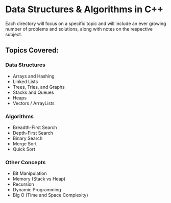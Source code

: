 # Data Structures & Algorithms in C++

Each directory will focus on a specific topic and will include an ever growing number of problems and solutions,
along with notes on the respective subject.<br>


## Topics Covered:
### Data Structures
* Arrays and Hashing
* Linked Lists
* Trees, Tries, and Graphs
* Stacks and Queues
* Heaps
* Vectors / ArrayLists

### Algorithms
* Breadth-First Search
* Depth-First Search
* Binary Search
* Merge Sort
* Quick Sort

### Other Concepts
* Bit Manipulation
* Memory (Stack vs Heap)
* Recursion
* Dynamic Programming
* Big O (Time and Space Complexity)



